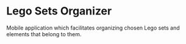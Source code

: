 # Lego Sets Organizer
Mobile application which facilitates organizing chosen Lego sets and elements that belong to them.
